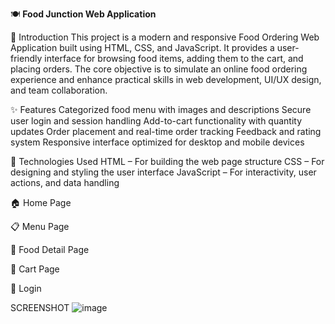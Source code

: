 🍽️ **Food Junction Web Application**

📌 Introduction
This project is a modern and responsive Food Ordering Web Application built using HTML, CSS, and JavaScript. It provides a user-friendly interface for browsing food items, adding them to the cart, and placing orders. The core objective is to simulate an online food ordering experience and enhance practical skills in web development, UI/UX design, and team collaboration.

✨ Features
Categorized food menu with images and descriptions
Secure user login and session handling
Add-to-cart functionality with quantity updates
Order placement and real-time order tracking
Feedback and rating system
Responsive interface optimized for desktop and mobile devices

🔧 Technologies Used
HTML – For building the web page structure
CSS – For designing and styling the user interface
JavaScript – For interactivity, user actions, and data handling

🏠 Home Page 

📋 Menu Page 

🍔 Food Detail Page 

🛒 Cart Page

🔑 Login 

SCREENSHOT 
![image](https://github.com/user-attachments/assets/21e9cb73-b178-4990-9c1b-e2bd831ac66d)

